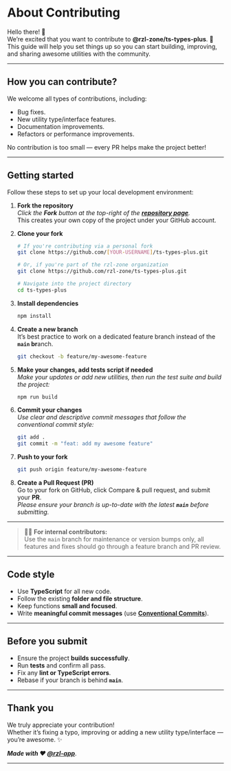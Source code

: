 # About Contributing

Hello there! 🎉  
We’re excited that you want to contribute to **@rzl-zone/ts-types-plus**. 🙌  
This guide will help you set things up so you can start building, improving, and sharing awesome utilities with the community.

---

## How you can contribute?

We welcome all types of contributions, including:

- Bug fixes.
- New utility type/interface features.
- Documentation improvements.
- Refactors or performance improvements.

No contribution is too small — every PR helps make the project better!

---

## Getting started

Follow these steps to set up your local development environment:

1. **Fork the repository**  
    _Click the **Fork** button at the top-right of the [**repository page**](https://github.com/rzl-zone/ts-types-plus)._  
    This creates your own copy of the project under your GitHub account.

2. **Clone your fork**

    ```bash
    # If you're contributing via a personal fork
    git clone https://github.com/[YOUR-USERNAME]/ts-types-plus.git

    # Or, if you're part of the rzl-zone organization
    git clone https://github.com/rzl-zone/ts-types-plus.git

    # Navigate into the project directory
    cd ts-types-plus
    ```

3. **Install dependencies**

    ```bash
    npm install
    ```

4. **Create a new branch**  
    It’s best practice to work on a dedicated feature branch instead of the **`main` br**anch.
    ```bash
    git checkout -b feature/my-awesome-feature
    ```

5. **Make your changes, add tests script if needed**  
    _Make your updates or add new utilities, then run the test suite and build the project:_

    ```bash
    npm run build
    ```

6. **Commit your changes**  
    *Use clear and descriptive commit messages that follow the conventional commit style:*

    ```bash
    git add .
    git commit -m "feat: add my awesome feature"
    ```

7. **Push to your fork**

    ```bash
    git push origin feature/my-awesome-feature
    ```

8. **Create a Pull Request (PR)**  
    Go to your fork on GitHub, click Compare & pull request, and submit your **PR**.  
    *Please ensure your branch is up-to-date with the latest **`main`** before submitting.*

---

> 🧑‍💻 **For internal contributors:**  
>    Use the `main` branch for maintenance or version bumps only, all features and fixes should go through a feature branch and PR review.

---

## Code style

- Use **TypeScript** for all new code.
- Follow the existing **folder and file structure**.
- Keep functions **small and focused**.
- Write **meaningful commit messages** (use [**Conventional Commits**](https://www.conventionalcommits.org/)).

---

## Before you submit

- Ensure the project **builds successfully**.
- Run **tests** and confirm all pass.
- Fix any **lint or TypeScript errors**.
- Rebase if your branch is behind **`main`**.

---

## Thank you

We truly appreciate your contribution!  
Whether it’s fixing a typo, improving or adding a new utility type/interface — you’re awesome. ✨

**_Made with ❤️ [**@rzl-app**](https://github.com/rzl-app)_**.

---
